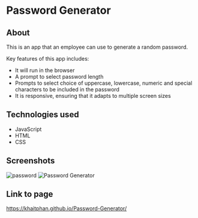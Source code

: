 # Password Generator

## About

This is an app that an employee can use to generate a random password.

Key features of this app includes:
- It will run in the browser
- A prompt to select password length
- Prompts to select choice of uppercase, lowercase, numeric and special characters to be included in the password
- It is responsive, ensuring that it adapts to multiple screen sizes

## Technologies used
- JavaScript
- HTML
- CSS

## Screenshots
![password](https://user-images.githubusercontent.com/74043730/107030706-203e2180-6805-11eb-99cc-25d7f767bc3e.PNG)
![Password Generator](https://user-images.githubusercontent.com/74043730/107118833-84c9b100-68d7-11eb-9811-4cb5931553e7.gif)
## Link to page

https://khaitphan.github.io/Password-Generator/
